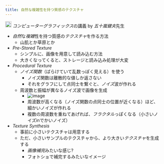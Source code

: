 ```yaml
---
title: 自然な複雑性を持つ質感のテクスチャ
---
```


<img src='https://scrapbox.io/api/pages/blu3mo-public/情報科学の達人/icon' alt='情報科学の達人.icon' height="19.5"/> *コンピューターグラフィックス*の講義 by *五十嵐健夫*先生

* *自然*な*複雑*性を持つ質感の*テクスチャ*を作る方法
  * 山肌とか草原とか
* *Pre-Stored Texture*
  * シンプルに、画像を用意して読み込む方法
  * 大きくなってくると、ストレージと読み込み処理が大変
* *Procedural Texture*
  * *ノイズ関数*（ばらけていて乱数っぽく見える）を使う
    * ノイズ関数は離散的な値しか返さない
    * それをグラフにして点同士を繋ぐと、*ノイズ*波が作れる
  * 周波数と振幅が異なるノイズ波で画像を生成
    * ![image](https://miro.medium.com/max/1602/1*IKWYcJmsxKgLgJItPAvgXQ.png)
    * 周波数が高くなる（ノイズ関数の点同士の位置が近くなる）ほど、細かいノイズが作れる
    * 複数の周波数を重ねてあげれば、*フラクタル*っぽくなる（小さいノイズinでかいノイズ）
* *Texture Synthesis*
  * 事前に小さいテクスチャは用意する
  * ただ、小さいサンプルのテクスチャから、より大きい*テクスチャ*を生成する
    * *画像補完*みたいな感じ?
    * フォトショで補完するみたいなイメージ
